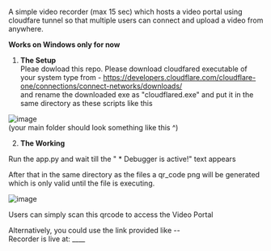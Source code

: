A simple video recorder (max 15 sec) which hosts a video portal using cloudfare tunnel so that multiple users can connect and upload a video from anywhere.  

  
**Works on Windows only for now**  

1. **The Setup**  
Pleae dowload this repo.
Please download cloudfared executable of your system type from - https://developers.cloudflare.com/cloudflare-one/connections/connect-networks/downloads/  
and rename the downloaded exe as "cloudflared.exe" and put it in the same directory as these scripts like this

![image](https://github.com/user-attachments/assets/c103fdee-6724-4939-991b-fc46132c9f75)  
(your main folder should look something like this ^)  

2. **The Working**
   
Run the app.py and wait till the " * Debugger is active!" text appears  

After that in the same directory as the files a qr_code png will be generated which is only valid until the file is executing.  

![image](https://github.com/user-attachments/assets/b4e90d9f-ba8a-4959-b341-1510f49c1453)  

Users can simply scan this qrcode to access the Video Portal  

Alternatively, you could use the link provided like --  
Recorder is live at: ____  
